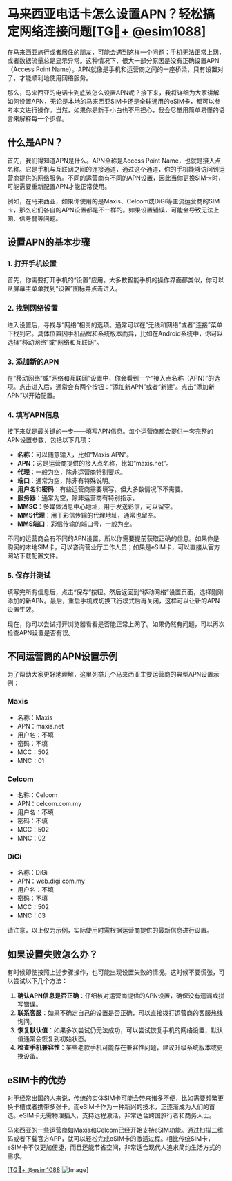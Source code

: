 # 马来西亚电话卡怎么设置APN？轻松搞定网络连接问题[[TG💪+ @esim1088](https://t.me/s/esim1088)]

在马来西亚旅行或者居住的朋友，可能会遇到这样一个问题：手机无法正常上网，或者数据流量总是显示异常。这种情况下，很大一部分原因是没有正确设置APN（Access Point Name）。APN就像是手机和运营商之间的一座桥梁，只有设置对了，才能顺利地使用网络服务。

那么，马来西亚的电话卡到底该怎么设置APN呢？接下来，我将详细为大家讲解如何设置APN，无论是本地的马来西亚SIM卡还是全球通用的eSIM卡，都可以参考本文进行操作。当然，如果你是新手小白也不用担心，我会尽量用简单易懂的语言来解释每一个步骤。

## 什么是APN？

首先，我们得知道APN是什么。APN全称是Access Point Name，也就是接入点名称。它是手机与互联网之间的连接通道，通过这个通道，你的手机能够访问到运营商提供的网络服务。不同的运营商有不同的APN设置，因此当你更换SIM卡时，可能需要重新配置APN才能正常使用。

例如，在马来西亚，如果你使用的是Maxis、Celcom或DiGi等主流运营商的SIM卡，那么它们各自的APN设置都是不一样的。如果设置错误，可能会导致无法上网、信号弱等问题。

## 设置APN的基本步骤

### 1. 打开手机设置

首先，你需要打开手机的“设置”应用。大多数智能手机的操作界面都类似，你可以从屏幕主菜单找到“设置”图标并点击进入。

### 2. 找到网络设置

进入设置后，寻找与“网络”相关的选项。通常可以在“无线和网络”或者“连接”菜单下找到它。具体位置因手机品牌和系统版本而异，比如在Android系统中，你可以选择“移动网络”或“网络和互联网”。

### 3. 添加新的APN

在“移动网络”或“网络和互联网”设置中，你会看到一个“接入点名称（APN）”的选项。点击进入后，通常会有两个按钮：“添加新APN”或者“新建”。点击“添加新APN”以开始配置。

### 4. 填写APN信息

接下来就是最关键的一步——填写APN信息。每个运营商都会提供一套完整的APN设置参数，包括以下几项：

- **名称**：可以随意输入，比如“Maxis APN”。
- **APN**：这是运营商提供的接入点名称，比如“maxis.net”。
- **代理**：一般为空，除非运营商特别要求。
- **端口**：通常为空，除非有特殊说明。
- **用户名**和**密码**：有些运营商需要填写，但大多数情况下不需要。
- **服务器**：通常为空，除非运营商有特别指示。
- **MMSC**：多媒体消息中心地址，用于发送彩信，可以留空。
- **MMS代理**：用于彩信传输的代理地址，通常也留空。
- **MMS端口**：彩信传输的端口号，一般为空。

不同的运营商会有不同的APN设置，所以你需要提前获取正确的信息。如果你是购买的本地SIM卡，可以咨询营业厅工作人员；如果是eSIM卡，可以直接从官方网站下载配置文件。

### 5. 保存并测试

填写完所有信息后，点击“保存”按钮。然后返回到“移动网络”设置页面，选择刚刚添加的新APN。最后，重启手机或切换飞行模式后再关闭，这样可以让新的APN设置生效。

现在，你可以尝试打开浏览器看看是否能正常上网了。如果仍然有问题，可以再次检查APN设置是否有误。

## 不同运营商的APN设置示例

为了帮助大家更好地理解，这里列举几个马来西亚主要运营商的典型APN设置示例：

### Maxis

- 名称：Maxis
- APN：maxis.net
- 用户名：不填
- 密码：不填
- MCC：502
- MNC：01

### Celcom

- 名称：Celcom
- APN：celcom.com.my
- 用户名：不填
- 密码：不填
- MCC：502
- MNC：02

### DiGi

- 名称：DiGi
- APN：web.digi.com.my
- 用户名：不填
- 密码：不填
- MCC：502
- MNC：03

请注意，以上仅为示例，实际使用时需根据运营商提供的最新信息进行设置。

## 如果设置失败怎么办？

有时候即使按照上述步骤操作，也可能出现设置失败的情况。这时候不要慌张，可以尝试以下几个方法：

1. **确认APN信息是否正确**：仔细核对运营商提供的APN设置，确保没有遗漏或拼写错误。
2. **联系客服**：如果不确定自己的设置是否正确，可以直接拨打运营商的客服热线询问。
3. **恢复默认值**：如果多次尝试仍无法成功，可以尝试恢复手机的网络设置，默认值通常会恢复到初始状态。
4. **检查手机兼容性**：某些老款手机可能存在兼容性问题，建议升级系统版本或更换设备。

## eSIM卡的优势

对于经常出国的人来说，传统的实体SIM卡可能会带来诸多不便，比如需要频繁更换卡槽或者携带多张卡。而eSIM卡作为一种新兴的技术，正逐渐成为人们的首选。eSIM卡无需物理插入，支持远程激活，非常适合跨国旅行者和商务人士。

马来西亚的一些运营商如Maxis和Celcom已经开始支持eSIM功能。通过扫描二维码或者下载官方APP，就可以轻松完成eSIM卡的激活过程。相比传统SIM卡，eSIM卡不仅更加便捷，而且还能节省空间，非常适合现代人追求简约生活方式的需求。

[[TG💪+ @esim1088](https://t.me/s/esim1088) ![Image](https://i.postimg.cc/4NQfJmqS/Snipaste-2025-05-13-00-14-12.png)]